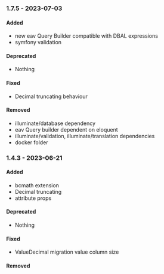 ### 1.7.5 - 2023-07-03

#### Added
- new eav Query Builder compatible with DBAL expressions
- symfony validation

#### Deprecated

- Nothing

#### Fixed

- Decimal truncating behaviour

#### Removed

- illuminate/database dependency
- eav Query builder dependent on eloquent
- illuminate/validation, illuminate/translation dependencies
- docker folder

### 1.4.3 - 2023-06-21

#### Added
- bcmath extension
- Decimal truncating
- attribute props 

#### Deprecated

- Nothing

#### Fixed

- ValueDecimal migration value column size

#### Removed
